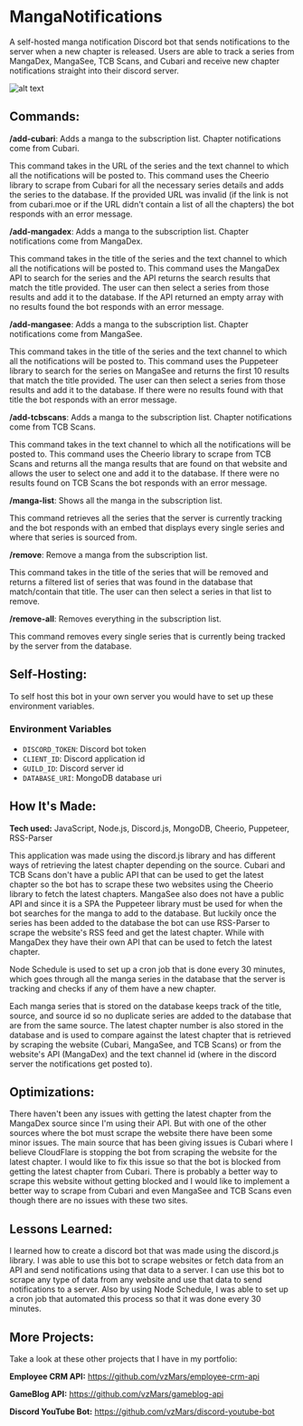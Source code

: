 # MangaNotifications

A self-hosted manga notification Discord bot that sends notifications to the server when a new chapter is released. Users are able to track a series from MangaDex, MangaSee, TCB Scans, and Cubari and receive new chapter notifications straight into their discord server.

![alt text](https://i.imgur.com/VQa6QTx.png)

## Commands:

**/add-cubari**: Adds a manga to the subscription list. Chapter notifications come from Cubari.

This command takes in the URL of the series and the text channel to which all the notifications will be posted to. This command uses the Cheerio library to scrape from Cubari for all the necessary series details and adds the series to the database. If the provided URL was invalid (if the link is not from cubari.moe or if the URL didn't contain a list of all the chapters) the bot responds with an error message.

**/add-mangadex**: Adds a manga to the subscription list. Chapter notifications come from MangaDex.

This command takes in the title of the series and the text channel to which all the notifications will be posted to. This command uses the MangaDex API to search for the series and the API returns the search results that match the title provided. The user can then select a series from those results and add it to the database. If the API returned an empty array with no results found the bot responds with an error message.

**/add-mangasee**: Adds a manga to the subscription list. Chapter notifications come from MangaSee.

This command takes in the title of the series and the text channel to which all the notifications will be posted to. This command uses the Puppeteer library to search for the series on MangaSee and returns the first 10 results that match the title provided. The user can then select a series from those results and add it to the database. If there were no results found with that title the bot responds with an error message.

**/add-tcbscans**: Adds a manga to the subscription list. Chapter notifications come from TCB Scans.

This command takes in the text channel to which all the notifications will be posted to. This command uses the Cheerio library to scrape from TCB Scans and returns all the manga results that are found on that website and allows the user to select one and add it to the database. If there were no results found on TCB Scans the bot responds with an error message.

**/manga-list**: Shows all the manga in the subscription list.

This command retrieves all the series that the server is currently tracking and the bot responds with an embed that displays every single series and where that series is sourced from.

**/remove**: Remove a manga from the subscription list.

This command takes in the title of the series that will be removed and returns a filtered list of series that was found in the database that match/contain that title. The user can then select a series in that list to remove.

**/remove-all**: Removes everything in the subscription list.

This command removes every single series that is currently being tracked by the server from the database.

## Self-Hosting:

To self host this bot in your own server you would have to set up these environment variables.

### Environment Variables

- `DISCORD_TOKEN`: Discord bot token
- `CLIENT_ID`: Discord application id
- `GUILD_ID`: Discord server id
- `DATABASE_URI`: MongoDB database uri

## How It's Made:

**Tech used:** JavaScript, Node.js, Discord.js, MongoDB, Cheerio, Puppeteer, RSS-Parser

This application was made using the discord.js library and has different ways of retrieving the latest chapter depending on the source. Cubari and TCB Scans don't have a public API that can be used to get the latest chapter so the bot has to scrape these two websites using the Cheerio library to fetch the latest chapters. MangaSee also does not have a public API and since it is a SPA the Puppeteer library must be used for when the bot searches for the manga to add to the database. But luckily once the series has been added to the database the bot can use RSS-Parser to scrape the website's RSS feed and get the latest chapter. While with MangaDex they have their own API that can be used to fetch the latest chapter.

Node Schedule is used to set up a cron job that is done every 30 minutes, which goes through all the manga series in the database that the server is tracking and checks if any of them have a new chapter.

Each manga series that is stored on the database keeps track of the title, source, and source id so no duplicate series are added to the database that are from the same source. The latest chapter number is also stored in the database and is used to compare against the latest chapter that is retrieved by scraping the website (Cubari, MangaSee, and TCB Scans) or from the website's API (MangaDex) and the text channel id (where in the discord server the notifications get posted to).

## Optimizations:

There haven't been any issues with getting the latest chapter from the MangaDex source since I'm using their API. But with one of the other sources where the bot must scrape the website there have been some minor issues. The main source that has been giving issues is Cubari where I believe CloudFlare is stopping the bot from scraping the website for the latest chapter. I would like to fix this issue so that the bot is blocked from getting the latest chapter from Cubari. There is probably a better way to scrape this website without getting blocked and I would like to implement a better way to scrape from Cubari and even MangaSee and TCB Scans even though there are no issues with these two sites.

## Lessons Learned:

I learned how to create a discord bot that was made using the discord.js library. I was able to use this bot to scrape websites or fetch data from an API and send notifications using that data to a server. I can use this bot to scrape any type of data from any website and use that data to send notifications to a server. Also by using Node Schedule, I was able to set up a cron job that automated this process so that it was done every 30 minutes.

## More Projects:

Take a look at these other projects that I have in my portfolio:

**Employee CRM API:** https://github.com/vzMars/employee-crm-api

**GameBlog API:** https://github.com/vzMars/gameblog-api

**Discord YouTube Bot:** https://github.com/vzMars/discord-youtube-bot
